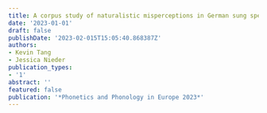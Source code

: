 ```yaml
---
title: A corpus study of naturalistic misperceptions in German sung speech
date: '2023-01-01'
draft: false
publishDate: '2023-02-015T15:05:40.868387Z'
authors:
- Kevin Tang
- Jessica Nieder
publication_types:
- '1'
abstract: ''
featured: false
publication: '*Phonetics and Phonology in Europe 2023*'
---
```

